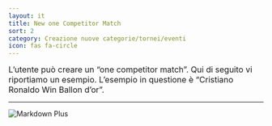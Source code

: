 ```yaml
---
layout: it
title: New one Competitor Match
sort: 2
category: Creazione nuove categorie/tornei/eventi
icon: fas fa-circle
---
```

<p class="message">
   
</p>

<font size="3">L’utente può creare un “one competitor match”. Qui di seguito vi riportiamo un esempio. L’esempio in questione è “Cristiano Ronaldo Win Ballon d’or”.</font>

---

![Markdown Plus]({{site.baseurl}}/public/images/it/creazione-nuovi-mercati/insert-new-onw-competitor.png)



